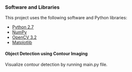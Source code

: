 ### Software and Libraries
This project uses the following software and Python libraries:

- [Python 2.7](https://www.python.org/download/releases/2.7/)
- [NumPy](http://www.numpy.org/)
- [OpenCV 3.2](https://docs.opencv.org/3.2.0/)
- [Matplotlib](https://matplotlib.org/)

#### Object Detection using Contour Imaging
Visualize contour detection by running main.py file.  
